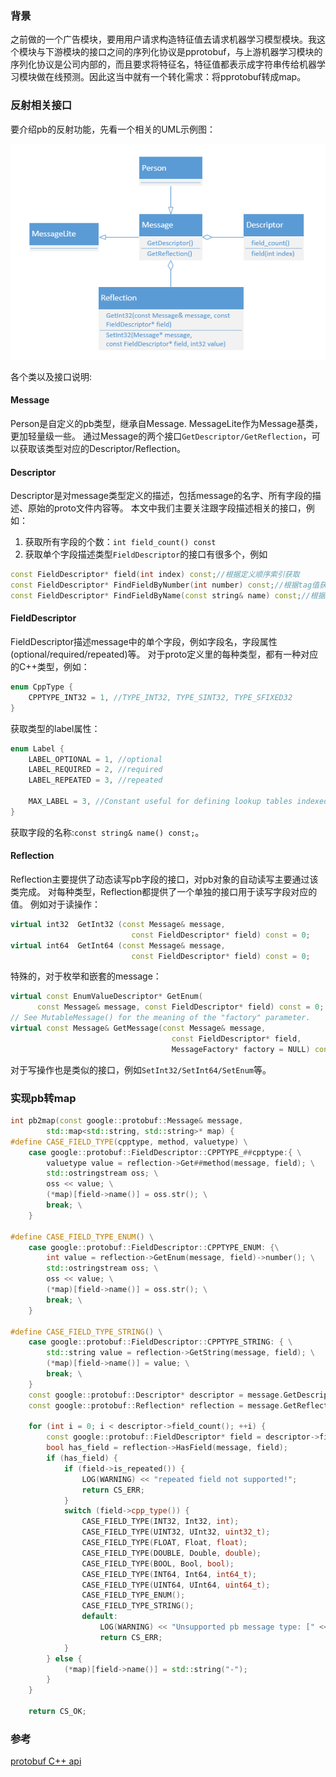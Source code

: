 <!--
author: checkking
date: 2017-03-21
title: pprotobuf反射机制的应用-pb转成map
tags: pprotobuf
category: pprotobuf
status: publish
summary: Google Protobuff笔记
-->
### 背景
之前做的一个广告模块，要用用户请求构造特征值去请求机器学习模型模块。我这个模块与下游模块的接口之间的序列化协议是pprotobuf，与上游机器学习模块的序列化协议是公司内部的，而且要求将特征名，特征值都表示成字符串传给机器学习模块做在线预测。因此这当中就有一个转化需求：将pprotobuf转成map。

### 反射相关接口
要介绍pb的反射功能，先看一个相关的UML示例图：

![pb反射](../../img/201703/pb-reflection.png)

各个类以及接口说明:
#### Message
Person是自定义的pb类型，继承自Message. MessageLite作为Message基类，更加轻量级一些。
通过Message的两个接口`GetDescriptor/GetReflection`，可以获取该类型对应的Descriptor/Reflection。
#### Descriptor
Descriptor是对message类型定义的描述，包括message的名字、所有字段的描述、原始的proto文件内容等。
本文中我们主要关注跟字段描述相关的接口，例如：

1. 获取所有字段的个数：`int field_count() const`
2. 获取单个字段描述类型`FieldDescriptor`的接口有很多个，例如

```cpp
const FieldDescriptor* field(int index) const;//根据定义顺序索引获取
const FieldDescriptor* FindFieldByNumber(int number) const;//根据tag值获取
const FieldDescriptor* FindFieldByName(const string& name) const;//根据field name获取
```
#### FieldDescriptor
FieldDescriptor描述message中的单个字段，例如字段名，字段属性(optional/required/repeated)等。
对于proto定义里的每种类型，都有一种对应的C++类型，例如：
```cpp
enum CppType {
	CPPTYPE_INT32 = 1, //TYPE_INT32, TYPE_SINT32, TYPE_SFIXED32
}
```
获取类型的label属性：
```cpp
enum Label {
	LABEL_OPTIONAL = 1, //optional
	LABEL_REQUIRED = 2, //required
	LABEL_REPEATED = 3, //repeated

	MAX_LABEL = 3, //Constant useful for defining lookup tables indexed by Label.
}
```
获取字段的名称:`const string& name() const;`。
#### Reflection
Reflection主要提供了动态读写pb字段的接口，对pb对象的自动读写主要通过该类完成。
对每种类型，Reflection都提供了一个单独的接口用于读写字段对应的值。
例如对于读操作：
```cpp
virtual int32  GetInt32 (const Message& message,
                           const FieldDescriptor* field) const = 0;
virtual int64  GetInt64 (const Message& message,
                           const FieldDescriptor* field) const = 0;
```

特殊的，对于枚举和嵌套的message：

```cpp
virtual const EnumValueDescriptor* GetEnum(
      const Message& message, const FieldDescriptor* field) const = 0;
// See MutableMessage() for the meaning of the "factory" parameter.
virtual const Message& GetMessage(const Message& message,
                                    const FieldDescriptor* field,
                                    MessageFactory* factory = NULL) const = 0;
```
对于写操作也是类似的接口，例如`SetInt32/SetInt64/SetEnum`等。

### 实现pb转map
```cpp
int pb2map(const google::protobuf::Message& message, 
        std::map<std::string, std::string>* map) {
#define CASE_FIELD_TYPE(cpptype, method, valuetype) \
    case google::protobuf::FieldDescriptor::CPPTYPE_##cpptype:{ \
        valuetype value = reflection->Get##method(message, field); \
        std::ostringstream oss; \
        oss << value; \
        (*map)[field->name()] = oss.str(); \
        break; \
    }

#define CASE_FIELD_TYPE_ENUM() \
    case google::protobuf::FieldDescriptor::CPPTYPE_ENUM: {\
        int value = reflection->GetEnum(message, field)->number(); \
        std::ostringstream oss; \
        oss << value; \
        (*map)[field->name()] = oss.str(); \
        break; \
    }

#define CASE_FIELD_TYPE_STRING() \
    case google::protobuf::FieldDescriptor::CPPTYPE_STRING: { \
        std::string value = reflection->GetString(message, field); \
        (*map)[field->name()] = value; \
        break; \
    }
    const google::protobuf::Descriptor* descriptor = message.GetDescriptor();
    const google::protobuf::Reflection* reflection = message.GetReflection();

    for (int i = 0; i < descriptor->field_count(); ++i) {
        const google::protobuf::FieldDescriptor* field = descriptor->field(i);
        bool has_field = reflection->HasField(message, field);
        if (has_field) {
            if (field->is_repeated()) {
                LOG(WARNING) << "repeated field not supported!";
                return CS_ERR;
            }
            switch (field->cpp_type()) {
                CASE_FIELD_TYPE(INT32, Int32, int);
                CASE_FIELD_TYPE(UINT32, UInt32, uint32_t);
                CASE_FIELD_TYPE(FLOAT, Float, float);
                CASE_FIELD_TYPE(DOUBLE, Double, double);
                CASE_FIELD_TYPE(BOOL, Bool, bool);
                CASE_FIELD_TYPE(INT64, Int64, int64_t);
                CASE_FIELD_TYPE(UINT64, UInt64, uint64_t);
                CASE_FIELD_TYPE_ENUM();
                CASE_FIELD_TYPE_STRING();
                default:
                    LOG(WARNING) << "Unsupported pb message type: [" << field->cpp_type() << "]!";
                    return CS_ERR;
            }
        } else {
            (*map)[field->name()] = std::string("-");
        }
    }

    return CS_OK;

```

### 参考
[protobuf C++ api](https://developers.google.com/protocol-buffers/docs/reference/cpp/#google.protobuf)